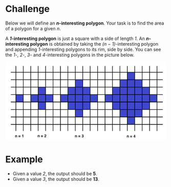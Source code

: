 # Challenge
Below we will define an ***n*-interesting polygon**.
Your task is to find the area of a polygon for a given *n*.

A ***1*-interesting polygon** is just a square with a side of length *1*.
An ***n*-interesting polygon** is obtained by taking the *(n &minus; 1)*-interesting polygon and appending *1*-interesting polygons to its rim, side by side.
You can see the *1*-, *2*-, *3*- and *4*-interesting polygons in the picture below.

![Interesting Polygons]

# Example
- Given a value *2*, the output should be **5**.
- Given a value *3*, the output should be **13**.

[Interesting Polygons]: ./area.png 'An example of four n-interesting polygons.'
